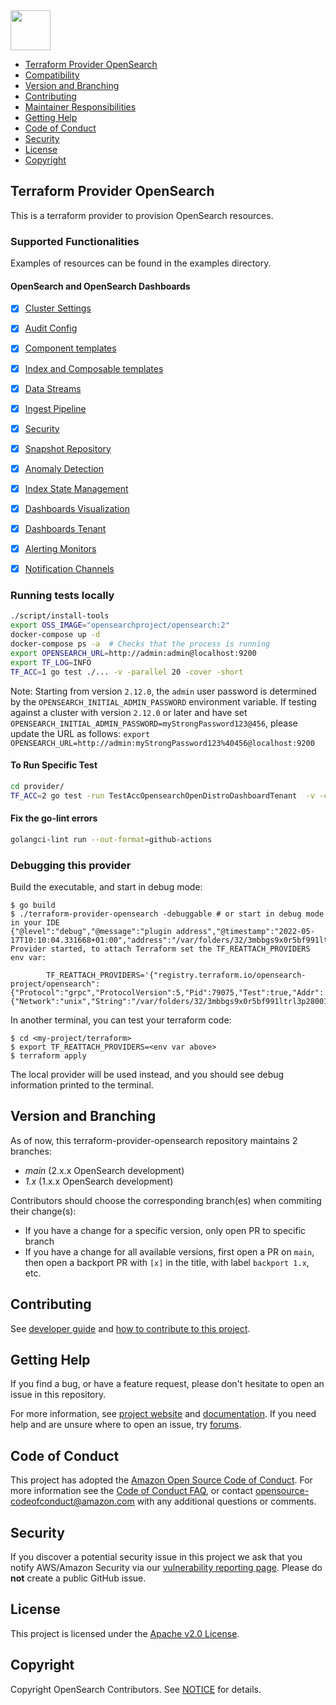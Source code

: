<img src="https://opensearch.org/assets/brand/SVG/Logo/opensearch_logo_default.svg" height="64px"/>

- [Terraform Provider OpenSearch](#Terraform-Provider-OpenSearch)
- [Compatibility](#compatibility)
- [Version and Branching](#version-and-branching)
- [Contributing](#contributing)
- [Maintainer Responsibilities](MAINTAINERS.md)
- [Getting Help](#getting-help)
- [Code of Conduct](#code-of-conduct)
- [Security](#security)
- [License](#license)
- [Copyright](#copyright)

## Terraform Provider OpenSearch
This is a terraform provider to provision OpenSearch resources.

### Supported Functionalities 

Examples of resources can be found in the examples directory.

#### OpenSearch and OpenSearch Dashboards

- [x] [Cluster Settings](https://opensearch.org/docs/latest/api-reference/cluster-api/cluster-settings/)
- [x] [Audit Config](https://opensearch.org/docs/latest/security/audit-logs/index/)
- [x] [Component templates](https://opensearch.org/docs/latest/dashboards/im-dashboards/component-templates/)
- [x] [Index and Composable templates](https://opensearch.org/docs/latest/im-plugin/index-templates/)
- [x] [Data Streams](https://opensearch.org/docs/2.9/dashboards/im-dashboards/datastream/)
- [x] [Ingest Pipeline](https://opensearch.org/docs/2.9/api-reference/ingest-apis/create-update-ingest/)
- [x] [Security](https://opensearch.org/docs/latest/security/index/)
- [x] [Snapshot Repository](https://opensearch.org/docs/2.9/tuning-your-cluster/availability-and-recovery/snapshots/snapshot-restore/#register-repository)
- [x] [Anomaly Detection](https://opensearch.org/docs/latest/observing-your-data/ad/index/)
- [x] [Index State Management](https://opensearch.org/docs/latest/im-plugin/ism/index/)
- [x] [Dashboards Visualization](https://opensearch.org/docs/latest/dashboards/visualize/viz-index/)
- [x] [Dashboards Tenant](https://opensearch.org/docs/latest/security/multi-tenancy/tenant-index/)
- [x] [Alerting Monitors](https://opensearch.org/docs/latest/observing-your-data/alerting/monitors/)
- [x] [Notification Channels](https://opensearch.org/docs/latest/observing-your-data/notifications/index/)


### Running tests locally

```sh
./script/install-tools
export OSS_IMAGE="opensearchproject/opensearch:2"
docker-compose up -d
docker-compose ps -a  # Checks that the process is running
export OPENSEARCH_URL=http://admin:admin@localhost:9200
export TF_LOG=INFO
TF_ACC=1 go test ./... -v -parallel 20 -cover -short
```
Note:  Starting from version `2.12.0`, the `admin` user password is determined by the `OPENSEARCH_INITIAL_ADMIN_PASSWORD` environment variable. If testing against a cluster with version `2.12.0` or later and have set `OPENSEARCH_INITIAL_ADMIN_PASSWORD=myStrongPassword123@456`, please update the URL as follows: `export OPENSEARCH_URL=http://admin:myStrongPassword123%40456@localhost:9200`

#### To Run Specific Test
```sh
cd provider/
TF_ACC=2 go test -run TestAccOpensearchOpenDistroDashboardTenant  -v -cover -short
```

#### Fix the go-lint errors

```sh
golangci-lint run --out-format=github-actions 
```


### Debugging this provider

Build the executable, and start in debug mode:

```console
$ go build
$ ./terraform-provider-opensearch -debuggable # or start in debug mode in your IDE
{"@level":"debug","@message":"plugin address","@timestamp":"2022-05-17T10:10:04.331668+01:00","address":"/var/folders/32/3mbbgs9x0r5bf991ltrl3p280010fs/T/plugin1346340234","network":"unix"}
Provider started, to attach Terraform set the TF_REATTACH_PROVIDERS env var:

        TF_REATTACH_PROVIDERS='{"registry.terraform.io/opensearch-project/opensearch":{"Protocol":"grpc","ProtocolVersion":5,"Pid":79075,"Test":true,"Addr":{"Network":"unix","String":"/var/folders/32/3mbbgs9x0r5bf991ltrl3p280010fs/T/plugin1346340234"}}}'
```

In another terminal, you can test your terraform code:

```console
$ cd <my-project/terraform>
$ export TF_REATTACH_PROVIDERS=<env var above>
$ terraform apply
```

The local provider will be used instead, and you should see debug information printed to the terminal.

## Version and Branching
As of now, this terraform-provider-opensearch repository maintains 2 branches:
* _main_ (2.x.x OpenSearch development)
* _1.x_ (1.x.x OpenSearch development)

Contributors should choose the corresponding branch(es) when commiting their change(s):
* If you have a change for a specific version, only open PR to specific branch
* If you have a change for all available versions, first open a PR on `main`, then open a backport PR with `[x]` in the title, with label `backport 1.x`, etc.

## Contributing

See [developer guide](DEVELOPER_GUIDE.md) and [how to contribute to this project](CONTRIBUTING.md). 

## Getting Help

If you find a bug, or have a feature request, please don't hesitate to open an issue in this repository.

For more information, see [project website](https://opensearch.org/) and [documentation](https://opensearch.org/docs/latest/). If you need help and are unsure where to open an issue, try [forums](https://discuss.opendistrocommunity.dev/).

## Code of Conduct

This project has adopted the [Amazon Open Source Code of Conduct](CODE_OF_CONDUCT.md). For more information see the [Code of Conduct FAQ](https://aws.github.io/code-of-conduct-faq), or contact [opensource-codeofconduct@amazon.com](mailto:opensource-codeofconduct@amazon.com) with any additional questions or comments.

## Security

If you discover a potential security issue in this project we ask that you notify AWS/Amazon Security via our [vulnerability reporting page](http://aws.amazon.com/security/vulnerability-reporting/). Please do **not** create a public GitHub issue.

## License

This project is licensed under the [Apache v2.0 License](LICENSE).

## Copyright

Copyright OpenSearch Contributors. See [NOTICE](NOTICE) for details.
